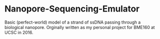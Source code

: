 # Nanopore-Sequencing-Emulator
Basic (perfect-world) model of a strand of ssDNA passing through a biological nanopore.
Orginally written as my personal project for BME160 at UCSC in 2016.
